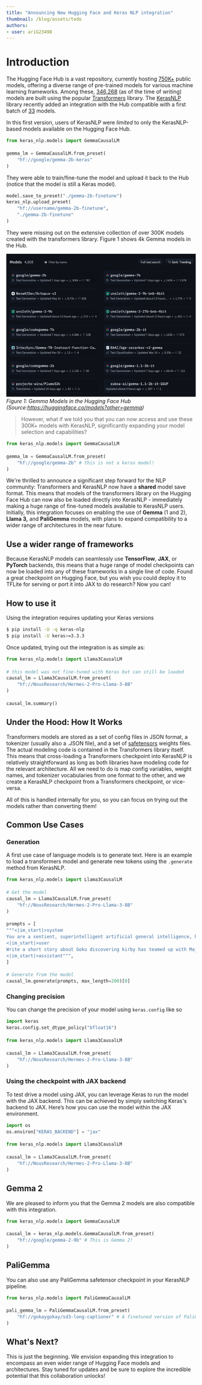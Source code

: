 ```yaml
---
title: "Announcing New Hugging Face and Keras NLP integration" 
thumbnail: /blog/assets/todo
authors:
- user: ariG23498
---
```


# Introduction

The Hugging Face Hub is a vast repository, currently hosting
[750K+](https://huggingface.co/models?sort=trending) public models,
offering a diverse range of pre-trained models for various machine
learning frameworks. Among these,
[346,268](https://huggingface.co/models?library=transformers&sort=trending)
(as of the time of writing) models are built using the popular
[Transformers](https://huggingface.co/docs/transformers/en/index) library.
The [KerasNLP](https://keras.io/keras_nlp/) library recently added an
integration with the Hub compatible with a first batch of
[33](https://huggingface.co/models?library=keras-nlp&sort=trending) models.

In this first version, users of KerasNLP were *limited* to only the
KerasNLP-based models available on the Hugging Face Hub.

```py
from keras_nlp.models import GemmaCausalLM

gemma_lm = GemmaCausalLM.from_preset(
    "hf://google/gemma-2b-keras"
)
```

They were able to train/fine-tune the model and upload it back to
the Hub (notice that the model is still a Keras model).

```py
model.save_to_preset("./gemma-2b-finetune")
keras_nlp.upload_preset(
    "hf://username/gemma-2b-finetune",
    "./gemma-2b-finetune"
)
```

They were missing out on the extensive collection of over 300K
models created with the transformers library. Figure 1 shows 4k
Gemma models in the Hub.

![models on hf](./assets/keras-x-hf/hf-blog.png)
*Figure 1: Gemma Models in the Hugging Face Hub (Source:https://huggingface.co/models?other=gemma)*

> However, what if we told you that you can now access and use these
300K+ models with KerasNLP, significantly expanding your model
selection and capabilities?

```py
from keras_nlp.models import GemmaCausalLM

gemma_lm = GemmaCausalLM.from_preset(
    "hf://google/gemma-2b" # this is not a keras model!
)
```

We're thrilled to announce a significant step forward for the NLP
community: Transformers and KerasNLP now have a **shared** model save
format. This means that models of the transformers library on the
Hugging Face Hub can now also be loaded directly into KerasNLP - immediately
making a huge range of fine-tuned models available to KerasNLP users.
Initially, this integration focuses on enabling the use of
**Gemma** (1 and 2), **Llama 3,** and **PaliGemma** models, with plans
to expand compatibility to a wider range of architectures in the near future.

## Use a wider range of frameworks

Because KerasNLP models can seamlessly use **TensorFlow**, **JAX**,
or **PyTorch** backends, this means that a huge range of model
checkpoints can now be loaded into any of these frameworks in a single
line of code. Found a great checkpoint on Hugging Face, but you wish
you could deploy it to TFLite for serving or port it into JAX to do
research? Now you can!

## How to use it

Using the integration requires updating your Keras versions

```sh
$ pip install -U -q keras-nlp
$ pip install -U keras>=3.3.3
```

Once updated, trying out the integration is as simple as:

```py
from keras_nlp.models import Llama3CausalLM

# this model was not fine-tuned with Keras but can still be loaded
causal_lm = Llama3CausalLM.from_preset(
    "hf://NousResearch/Hermes-2-Pro-Llama-3-8B"
)

causal_lm.summary()
```

## Under the Hood: How It Works

Transformers models are stored as a set of config files in JSON format,
a tokenizer (usually also a .JSON file), and a set of
[safetensors](https://huggingface.co/docs/safetensors/en/index) weights
files. The actual modeling code is contained in the Transformers
library itself. This means that cross-loading a Transformers checkpoint
into KerasNLP is relatively straightforward as long as both libraries
have modeling code for the relevant architecture. All we need to do is
map config variables, weight names, and tokenizer vocabularies from one
format to the other, and we create a KerasNLP checkpoint from a
Transformers checkpoint, or vice-versa.

All of this is handled internally for you, so you can focus on trying
out the models rather than converting them!

## Common Use Cases

### Generation

A first use case of language models is to generate text. Here is an
example to load a transformers model and generate new tokens using
the `.generate` method from KerasNLP.

```py
from keras_nlp.models import Llama3CausalLM

# Get the model
causal_lm = Llama3CausalLM.from_preset(
    "hf://NousResearch/Hermes-2-Pro-Llama-3-8B"
)

prompts = [
"""<|im_start|>system
You are a sentient, superintelligent artificial general intelligence, here to teach and assist me.<|im_end|>
<|im_start|>user
Write a short story about Goku discovering kirby has teamed up with Majin Buu to destroy the world.<|im_end|>
<|im_start|>assistant""",
]

# Generate from the model
causal_lm.generate(prompts, max_length=200)[0]

```

### Changing precision

You can change the precision of your model using `keras.config` like so

```py
import keras
keras.config.set_dtype_policy("bfloat16")

from keras_nlp.models import Llama3CausalLM

causal_lm = Llama3CausalLM.from_preset(
    "hf://NousResearch/Hermes-2-Pro-Llama-3-8B"
)
```

### Using the checkpoint with JAX backend

To test drive a model using JAX, you can leverage Keras to run the
model with the JAX backend. This can be achieved by simply switching
Keras's backend to JAX. Here’s how you can use the model within the
JAX environment.

```py
import os
os.environ["KERAS_BACKEND"] = "jax"

from keras_nlp.models import Llama3CausalLM

causal_lm = Llama3CausalLM.from_preset(
    "hf://NousResearch/Hermes-2-Pro-Llama-3-8B"
)
```

## Gemma 2

We are pleased to inform you that the Gemma 2 models are also
compatible with this integration.

```py
from keras_nlp.models import GemmaCausalLM

causal_lm = keras_nlp.models.GemmaCausalLM.from_preset(
    "hf://google/gemma-2-9b" # This is Gemma 2!
)
```

## PaliGemma

You can also use any PaliGemma safetensor checkpoint in your KerasNLP pipeline.

```py
from keras_nlp.models import PaliGemmaCausalLM

pali_gemma_lm = PaliGemmaCausalLM.from_preset(
    "hf://gokaygokay/sd3-long-captioner" # A finetuned version of PaliGemma
)
```

## What's Next?

This is just the beginning. We envision expanding this integration to
encompass an even wider range of Hugging Face models and architectures.
Stay tuned for updates and be sure to explore the incredible potential
that this collaboration unlocks!